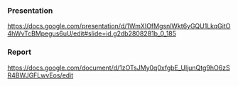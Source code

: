 ### Presentation
  https://docs.google.com/presentation/d/1WmXIOfMgsnlWkt6yGQU1LkqGitO4hWvTcBMpegus6uU/edit#slide=id.g2db2808281b_0_185


### Report
  https://docs.google.com/document/d/1zOTsJMy0q0xfgbE_UljunQtg9hO6zSR4BWJGFLwvEos/edit
